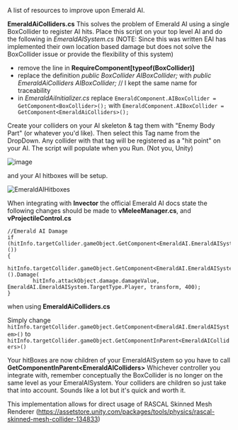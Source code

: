 A list of resources to improve upon Emerald AI.

**EmeraldAiColliders.cs**
This solves the problem of Emerald AI using a single BoxCollider to register AI hits. Place this script on your top level AI and do the following in _EmeraldAISystem.cs_ (NOTE: Since this was written EAI has implemented their own location based damage but does not solve the BoxCollider issue or provide the flexibility of this system)

* remove the line in **RequireComponent[typeof(BoxCollider)]**
* replace the definition _public BoxCollider AIBoxCollider;_ with _public EmeraldAiColliders AIBoxCollider;_  // I kept the same name for traceability
* in _EmeraldAiInitializer.cs_ replace 
  `EmeraldComponent.AIBoxCollider = GetComponent<BoxCollider>();` with
  `EmeraldComponent.AIBoxCollider = GetComponent<EmeraldAiColliders>();`
  
Create your colliders on your AI skeleton & tag them with "Enemy Body Part" (or whatever you'd like).  Then select this Tag name from the DropDown.  Any collider with that tag will be registered as a "hit point" on your AI.
The script will populate when you Run. (Not you, Unity)

![image](https://user-images.githubusercontent.com/58187872/139158433-3aa40af1-d289-4b53-a4ac-d82b171d3e9d.png)

and your AI hitboxes will be setup.

![EmeraldAIHitboxes](https://user-images.githubusercontent.com/58187872/139869460-936e7e66-2477-4e4e-a4b4-5de84559b889.png)


When integrating with **Invector** the official Emerald AI docs state the following changes should be made to 
**vMeleeManager.cs**, and **vProjectileControl.cs**

```
//Emerald AI Damage
if (hitInfo.targetCollider.gameObject.GetComponent<EmeraldAI.EmeraldAISystem>())
{
    hitInfo.targetCollider.gameObject.GetComponent<EmeraldAI.EmeraldAISystem>().Damage(
        hitInfo.attackObject.damage.damageValue, EmeraldAI.EmeraldAISystem.TargetType.Player, transform, 400);
}
```

when using **EmeraldAiColliders.cs**

Simply change 
`hitInfo.targetCollider.gameObject.GetComponent<EmeraldAI.EmeraldAISystem>()` to 
`hitInfo.targetCollider.gameObject.GetComponentInParent<EmeraldAIColliders>()`

Your hitBoxes are now children of your EmeraldAISystem so you have to call **GetComponentInParent\<EmeraldAIColliders\>**
Whichever controller you integrate with, remember conceptually the BoxCollider is no longer on the same level as your EmeralAISystem.  Your colliders are children so just take that into account.
Sounds like a lot but it's quick and worth it.

This implementation allows for direct usage of RASCAL Skinned Mesh Renderer (https://assetstore.unity.com/packages/tools/physics/rascal-skinned-mesh-collider-134833)
